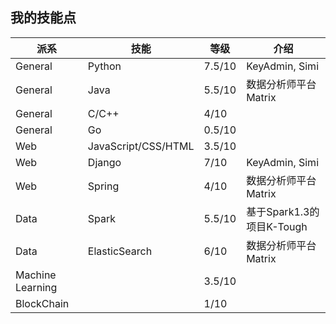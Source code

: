 ## 我的技能点

|派系|技能|等级|介绍|
|--|--|--|--|
|General|Python|7.5/10|KeyAdmin, Simi|
|General|Java|5.5/10|数据分析师平台Matrix|
|General|C/C++|4/10|
|General|Go|0.5/10||
|Web|JavaScript/CSS/HTML|3.5/10|
|Web|Django|7/10|KeyAdmin, Simi|
|Web|Spring|4/10|数据分析师平台Matrix|
|Data|Spark|5.5/10|基于Spark1.3的项目K-Tough|
|Data|ElasticSearch|6/10|数据分析师平台Matrix|
|Machine Learning||3.5/10||
|BlockChain||1/10||
